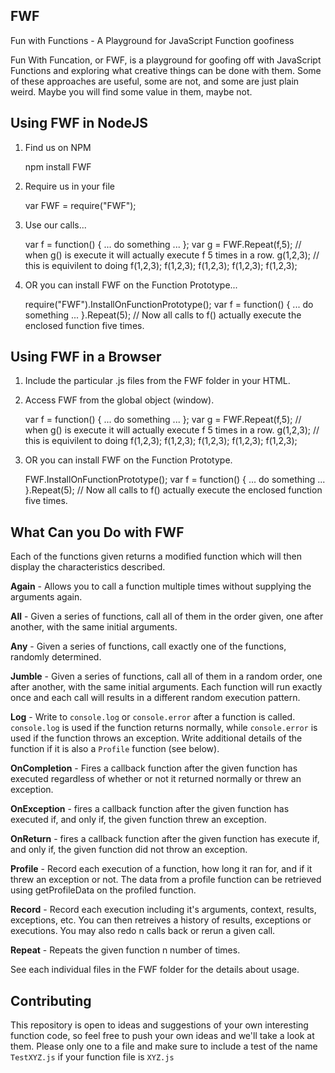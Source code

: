 FWF
-------
Fun with Functions - A Playground for JavaScript Function goofiness 

Fun With Funcation, or FWF, is a playground for goofing off with JavaScript Functions and exploring what creative things can be done with them. Some of these approaches are useful, some are not, and some are just plain weird.  Maybe you will find some value in them, maybe not.

## Using FWF in NodeJS

 1. Find us on NPM

 	npm install FWF

 2. Require us in your file

 	var FWF = require("FWF");

 3. Use our calls...

 	var f = function() { ... do something ... };
 	var g = FWF.Repeat(f,5); // when g() is execute it will actually execute f 5 times in a row.
 	g(1,2,3); // this is equivilent to doing f(1,2,3); f(1,2,3); f(1,2,3); f(1,2,3); f(1,2,3); 

 4. OR you can install FWF on the Function Prototype...
 
 	require("FWF").InstallOnFunctionPrototype();
	var f = function() { ... do something ... }.Repeat(5); // Now all calls to f() actually execute the enclosed function five times.

## Using FWF in a Browser

 1. Include the particular .js files from the FWF folder in your HTML.

	<script src="FWF/Repeat.js"></script>
 
 2. Access FWF from the global object (window).

 	var f = function() { ... do something ... };
 	var g = FWF.Repeat(f,5); // when g() is execute it will actually execute f 5 times in a row.
 	g(1,2,3); // this is equivilent to doing f(1,2,3); f(1,2,3); f(1,2,3); f(1,2,3); f(1,2,3); 
 
 3. OR you can install FWF on the Function Prototype.

 	FWF.InstallOnFunctionPrototype();
	var f = function() { ... do something ... }.Repeat(5); // Now all calls to f() actually execute the enclosed function five times.

## What Can you Do with FWF

Each of the functions given returns a modified function which will then display the characteristics described.

**Again** - Allows you to call a function multiple times without supplying the arguments again.

**All** - Given a series of functions, call all of them in the order given, one after another, with the same initial arguments.

**Any** - Given a series of functions, call exactly one of the functions, randomly determined.

**Jumble** - Given a series of functions, call all of them in a random order, one after another, with the same initial arguments.  Each function will run exactly once and each call will results in a different random execution pattern.

**Log** - Write to `console.log` or `console.error` after a function is called.  `console.log` is used if the function returns normally, while `console.error` is used if the function throws an exception. Write additional details of the function if it is also a `Profile` function (see below).

**OnCompletion** - Fires a callback function after the given function has executed regardless of whether or not it returned normally or threw an exception.

**OnException** - fires a callback function after the given function has executed if, and only if, the given function threw an exception.

**OnReturn** - fires a callback function after the given function has execute if, and only if, the given function did not throw an exception.

**Profile** - Record each execution of a function, how long it ran for, and if it threw an exception or not.  The data from a profile function can be retrieved using getProfileData on the profiled function.

**Record** - Record each execution including it's arguments, context, results, exceptions, etc.  You can then retreives a history of results, exceptions or executions.  You may also redo n calls back or rerun a given call.

**Repeat** - Repeats the given function n number of times.

See each individual files in the FWF folder for the details about usage.

## Contributing

This repository is open to ideas and suggestions of your own interesting function code, so feel free to push your own ideas and we'll take a look at them. Please only one to a file and make sure to include a test of the name `TestXYZ.js` if your function file is `XYZ.js`


